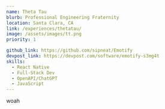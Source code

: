```yaml
---
name: Theta Tau
blurb: Professional Engineering Fraternity
location: Santa Clara, CA
link: /experiences/thetatau/
image: /assets/images/tt.png
priority: 1

github_link: https://github.com/sipneat/Emotify
devpost_link: https://devpost.com/software/emotify-s3mg4t
skills: 
  - React Native
  - Full-Stack Dev
  - OpenAPI/ChatGPT
  - JavaScript
---
```


woah